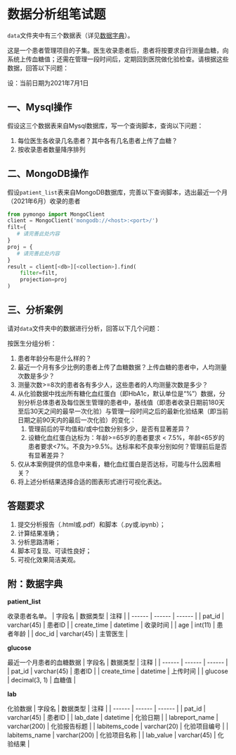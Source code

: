# 数据分析组笔试题

`data`文件夹中有三个数据表（详见[数据字典](#附数据字典)）。

这是一个患者管理项目的子集。医生收录患者后，患者将按要求自行测量血糖，向系统上传血糖值；还需在管理一段时间后，定期回到医院做化验检查。请根据这些数据，回答以下问题：

设：当前日期为2021年7月1日

## 一、Mysql操作

假设这三个数据表来自Mysql数据库，写一个查询脚本，查询以下问题：
1. 每位医生各收录几名患者？其中各有几名患者上传了血糖？
2. 按收录患者数量降序排列

## 二、MongoDB操作

假设`patient_list`表来自MongoDB数据库，完善以下查询脚本，选出最近一个月（2021年6月）收录的患者

``` python
from pymongo import MongoClient
client = MongoClient('mongodb://<host>:<port>/')
filt={
   # 请完善此处内容
}
proj = {
   # 请完善此处内容
}
result = client[<db>][<collection>].find(
    filter=filt,
    projection=proj
)
```


## 三、分析案例

请对`data`文件夹中的数据进行分析，回答以下几个问题：

按医生分组分析：

1. 患者年龄分布是什么样的？
2. 最近一个月有多少比例的患者上传了血糖数据？上传血糖的患者中，人均测量次数是多少？
3. 测量次数>=8次的患者各有多少人，这些患者的人均测量次数是多少？   
4. 从化验数据中找出所有糖化血红蛋白（即HbA1c，默认单位是“%”）数据，分别分析总体患者及每位医生管理的患者中，基线值（即患者收录日期前180天至后30天之间的最早一次化验）与管理一段时间之后的最新化验结果（即当前日期之前90天内的最后一次化验）的变化：
   1. 管理前后的平均值和/或中位数分别多少，是否有显著差异？
   2. 设糖化血红蛋白达标为：年龄>=65岁的患者要求 < 7.5%，年龄<65岁的患者要求<7%。不良为>9.5%。达标率和不良率分别如何？管理前后是否有显著差异？
5. 仅从本案例提供的信息中来看，糖化血红蛋白是否达标，可能与什么因素相关？
6. 将上述分析结果选择合适的图表形式进行可视化表达。

## 答题要求

1. 提交分析报告（.html或.pdf）和脚本（.py或.ipynb）；
2. 计算结果准确；
3. 分析思路清晰；
4. 脚本可复现、可读性良好；
5. 可视化效果简洁美观。

## 附：数据字典

**patient_list**

收录患者名单。
| 字段名 | 数据类型 | 注释 |
| ------ | ------ | ------ |
| pat_id | varchar(45) | 患者ID |
| create_time | datetime | 收录时间 |
| age | int(11) | 患者年龄 |
| doc_id | varchar(45) | 主管医生 |

**glucose**

最近一个月患者的血糖数据
| 字段名 | 数据类型 | 注释 |
| ------ | ------ | ------ |
| pat_id | varchar(45) | 患者ID |
| create_time | datetime | 上传时间 |
| glucose | decimal(3, 1) | 血糖值 |

**lab**

化验数据
| 字段名 | 数据类型 | 注释 |
| ------ | ------ | ------ |
| pat_id | varchar(45) | 患者ID |
| lab_date | datetime | 化验日期 |
| labreport_name | varchar(200) | 化验报告标题 |
| labitems_code | varchar(20) | 化验项目编号 |
| labitems_name | varchar(200) | 化验项目名称 |
| lab_value | varchar(45) | 化验结果 |

